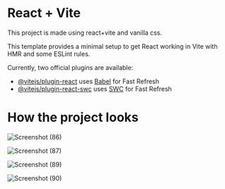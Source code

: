 # React + Vite

This project is made using react+vite and vanilla css.

This template provides a minimal setup to get React working in Vite with HMR and some ESLint rules.

Currently, two official plugins are available:

- [@vitejs/plugin-react](https://github.com/vitejs/vite-plugin-react/blob/main/packages/plugin-react/README.md) uses [Babel](https://babeljs.io/) for Fast Refresh
- [@vitejs/plugin-react-swc](https://github.com/vitejs/vite-plugin-react-swc) uses [SWC](https://swc.rs/) for Fast Refresh


# How the project looks



![Screenshot (86)](https://github.com/user-attachments/assets/d7996487-f726-454a-808b-5dac702dc280)

![Screenshot (87)](https://github.com/user-attachments/assets/20069595-6ab8-4c23-a252-29a2d00a87c7)

![Screenshot (89)](https://github.com/user-attachments/assets/854a7656-5c67-47b8-93e3-8b31b5b0c4cc)

![Screenshot (90)](https://github.com/user-attachments/assets/44058e58-e5d0-4e09-a0d1-e58bd4dd8632)


